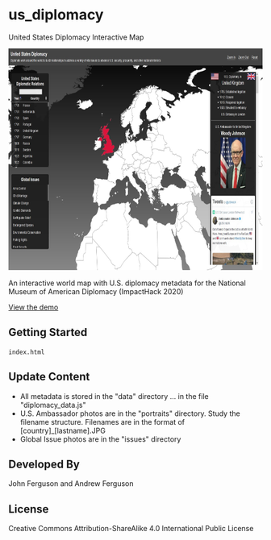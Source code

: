 # us_diplomacy
United States Diplomacy Interactive Map

<p align="left">
     <a href="http://www.johnandrewferguson.com/us%5Fambassadors/"><img width="815" height="440" src="https://github.com/aferguson64/us_diplomacy/blob/master/images/thumbnail.jpg"></a>
</p>

An interactive world map with U.S. diplomacy metadata for the National Museum of American Diplomacy (ImpactHack 2020)

<a href="http://www.johnandrewferguson.com/us%5Fambassadors/">View the demo</a>

## Getting Started

```
index.html
```

## Update Content

* All metadata is stored in the "data" directory ... in the file "diplomacy_data.js"
* U.S. Ambassador photos are in the "portraits" directory. Study the filename structure. Filenames are in the format of [country]_[lastname].JPG
* Global Issue photos are in the "issues" directory

## Developed By

John Ferguson and Andrew Ferguson

## License

Creative Commons Attribution-ShareAlike 4.0 International Public License
